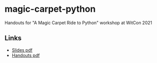 # magic-carpet-python
Handouts for "A Magic Carpet Ride to Python" workshop at WitCon 2021

## Links
- [Slides pdf](https://bit.ly/3fcMSG4)
- [Handouts pdf](bit.ly/3lQC0im)
